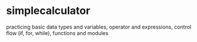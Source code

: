 # simplecalculator
practicing basic data types and variables, operator and expressions, control flow (if, for, while), functions and modules
